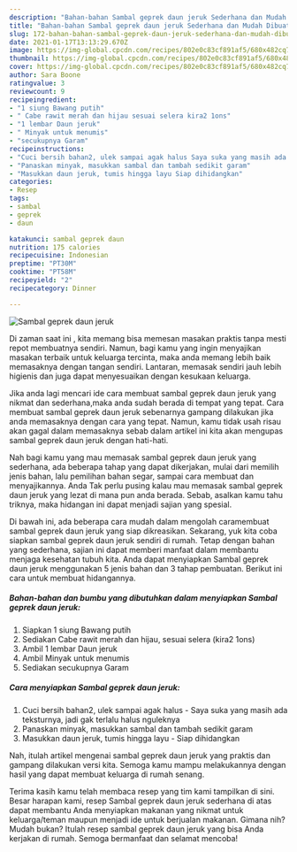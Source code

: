 ```yaml
---
description: "Bahan-bahan Sambal geprek daun jeruk Sederhana dan Mudah Dibuat"
title: "Bahan-bahan Sambal geprek daun jeruk Sederhana dan Mudah Dibuat"
slug: 172-bahan-bahan-sambal-geprek-daun-jeruk-sederhana-dan-mudah-dibuat
date: 2021-01-17T13:13:29.670Z
image: https://img-global.cpcdn.com/recipes/802e0c83cf891af5/680x482cq70/sambal-geprek-daun-jeruk-foto-resep-utama.jpg
thumbnail: https://img-global.cpcdn.com/recipes/802e0c83cf891af5/680x482cq70/sambal-geprek-daun-jeruk-foto-resep-utama.jpg
cover: https://img-global.cpcdn.com/recipes/802e0c83cf891af5/680x482cq70/sambal-geprek-daun-jeruk-foto-resep-utama.jpg
author: Sara Boone
ratingvalue: 3
reviewcount: 9
recipeingredient:
- "1 siung Bawang putih"
- " Cabe rawit merah dan hijau sesuai selera kira2 1ons"
- "1 lembar Daun jeruk"
- " Minyak untuk menumis"
- "secukupnya Garam"
recipeinstructions:
- "Cuci bersih bahan2, ulek sampai agak halus Saya suka yang masih ada teksturnya, jadi gak terlalu halus nguleknya"
- "Panaskan minyak, masukkan sambal dan tambah sedikit garam"
- "Masukkan daun jeruk, tumis hingga layu Siap dihidangkan"
categories:
- Resep
tags:
- sambal
- geprek
- daun

katakunci: sambal geprek daun 
nutrition: 175 calories
recipecuisine: Indonesian
preptime: "PT30M"
cooktime: "PT58M"
recipeyield: "2"
recipecategory: Dinner

---
```



![Sambal geprek daun jeruk](https://img-global.cpcdn.com/recipes/802e0c83cf891af5/680x482cq70/sambal-geprek-daun-jeruk-foto-resep-utama.jpg)

Di zaman  saat ini , kita memang bisa memesan masakan praktis tanpa mesti repot membuatnya sendiri. Namun, bagi kamu yang ingin menyajikan masakan terbaik untuk keluarga tercinta, maka anda memang lebih baik memasaknya dengan tangan sendiri. Lantaran, memasak sendiri jauh lebih higienis dan juga dapat menyesuaikan dengan kesukaan keluarga.

Jika anda lagi mencari ide cara membuat sambal geprek daun jeruk yang nikmat dan sederhana,maka anda sudah berada di tempat yang tepat. Cara membuat sambal geprek daun jeruk  sebenarnya gampang dilakukan jika anda memasaknya dengan cara yang tepat. Namun, kamu tidak usah risau akan gagal dalam memasaknya 
sebab dalam artikel ini kita akan mengupas sambal geprek daun jeruk dengan hati-hati.  



Nah bagi kamu yang mau memasak sambal geprek daun jeruk yang sederhana, ada beberapa tahap yang dapat dikerjakan, mulai dari memilih jenis bahan, lalu pemilihan bahan segar, sampai cara membuat dan menyajikannya. Anda Tak perlu pusing kalau mau memasak sambal geprek daun jeruk yang lezat di mana pun anda berada. Sebab, asalkan kamu  tahu triknya, maka hidangan ini dapat menjadi sajian yang spesial.

Di bawah ini, ada beberapa cara mudah dalam mengolah caramembuat sambal geprek daun jeruk yang siap dikreasikan. Sekarang, yuk kita coba siapkan sambal geprek daun jeruk sendiri di rumah. Tetap dengan bahan yang sederhana, sajian ini dapat memberi manfaat dalam membantu menjaga kesehatan tubuh kita. Anda dapat menyiapkan Sambal geprek daun jeruk menggunakan 5 jenis bahan dan 3 tahap pembuatan. Berikut ini cara untuk membuat hidangannya.

<!--inarticleads1-->

##### Bahan-bahan dan bumbu yang dibutuhkan dalam menyiapkan Sambal geprek daun jeruk:

1. Siapkan 1 siung Bawang putih
1. Sediakan  Cabe rawit merah dan hijau, sesuai selera (kira2 1ons)
1. Ambil 1 lembar Daun jeruk
1. Ambil  Minyak untuk menumis
1. Sediakan secukupnya Garam




<!--inarticleads2-->

##### Cara menyiapkan Sambal geprek daun jeruk:

1. Cuci bersih bahan2, ulek sampai agak halus - Saya suka yang masih ada teksturnya, jadi gak terlalu halus nguleknya
1. Panaskan minyak, masukkan sambal dan tambah sedikit garam
1. Masukkan daun jeruk, tumis hingga layu - Siap dihidangkan




Nah, itulah artikel mengenai  sambal geprek daun jeruk  yang praktis dan gampang dilakukan versi kita. Semoga kamu mampu melakukannya dengan hasil yang dapat membuat keluarga di rumah senang. 

Terima kasih kamu telah membaca resep yang tim kami tampilkan di sini. Besar harapan kami, resep  Sambal geprek daun jeruk sederhana di atas dapat membantu Anda menyiapkan makanan yang nikmat untuk keluarga/teman maupun menjadi ide untuk berjualan makanan. Gimana nih? Mudah bukan? Itulah resep sambal geprek daun jeruk yang bisa Anda kerjakan di rumah. Semoga bermanfaat dan selamat mencoba!


